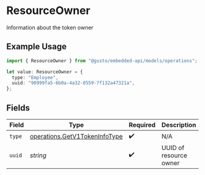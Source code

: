 # ResourceOwner

Information about the token owner

## Example Usage

```typescript
import { ResourceOwner } from "@gusto/embedded-api/models/operations";

let value: ResourceOwner = {
  type: "Employee",
  uuid: "90999fa5-6b0a-4a32-8559-7f132a47321a",
};
```

## Fields

| Field                                                                          | Type                                                                           | Required                                                                       | Description                                                                    |
| ------------------------------------------------------------------------------ | ------------------------------------------------------------------------------ | ------------------------------------------------------------------------------ | ------------------------------------------------------------------------------ |
| `type`                                                                         | [operations.GetV1TokenInfoType](../../models/operations/getv1tokeninfotype.md) | :heavy_check_mark:                                                             | N/A                                                                            |
| `uuid`                                                                         | *string*                                                                       | :heavy_check_mark:                                                             | UUID of resource owner                                                         |